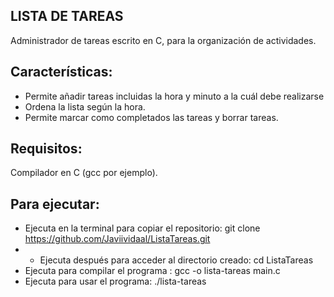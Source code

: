 ## LISTA DE TAREAS

Administrador de tareas escrito en C, para la organización de actividades.

## Características:

- Permite añadir tareas incluidas la hora y minuto a la cuál debe realizarse
- Ordena la lista según la hora.
- Permite marcar como completados las tareas y borrar tareas.

## Requisitos:

Compilador en C (gcc por ejemplo).

## Para ejecutar:

- Ejecuta en la terminal para copiar el repositorio: git clone https://github.com/Javiividaal/ListaTareas.git
- - Ejecuta después para acceder al directorio creado: cd ListaTareas
- Ejecuta para compilar el programa : gcc -o lista-tareas main.c 
- Ejecuta para usar el programa: ./lista-tareas

